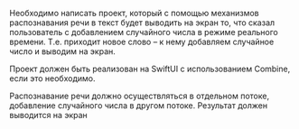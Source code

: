 Необходимо написать проект, который с помощью механизмов распознавания речи в текст будет выводить на экран то, что сказал пользователь с добавлением случайного числа в режиме реального времени. Т.е. приходит новое слово – к нему добавляем случайное число и выводим на экран.

Проект должен быть реализован на SwiftUI с использованием Combine, если это необходимо.

Распознавание речи должно осуществляться в отдельном потоке, добавление случайного числа в другом потоке. Результат должен выводится на экран
